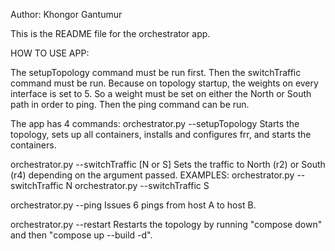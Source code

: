 Author: Khongor Gantumur

This is the README file for the orchestrator app. 

HOW TO USE APP:

The setupTopology command must be run first. Then the switchTraffic command must be run. Because 
on topology startup, the weights on every interface is set to 5. So a weight must be set on either 
the North or South path in order to ping. Then the ping command can be run. 

The app has 4 commands: 
orchestrator.py --setupTopology
Starts the topology, sets up all containers, installs and configures frr, and starts the containers.

orchestrator.py --switchTraffic [N or S]
Sets the traffic to North (r2) or South (r4) depending on the argument passed. 
EXAMPLES: orchestrator.py --switchTraffic N
          orchestrator.py --switchTraffic S

orchestrator.py --ping
Issues 6 pings from host A to host B.

orchestrator.py --restart
Restarts the topology by running "compose down" and then "compose up --build -d".





